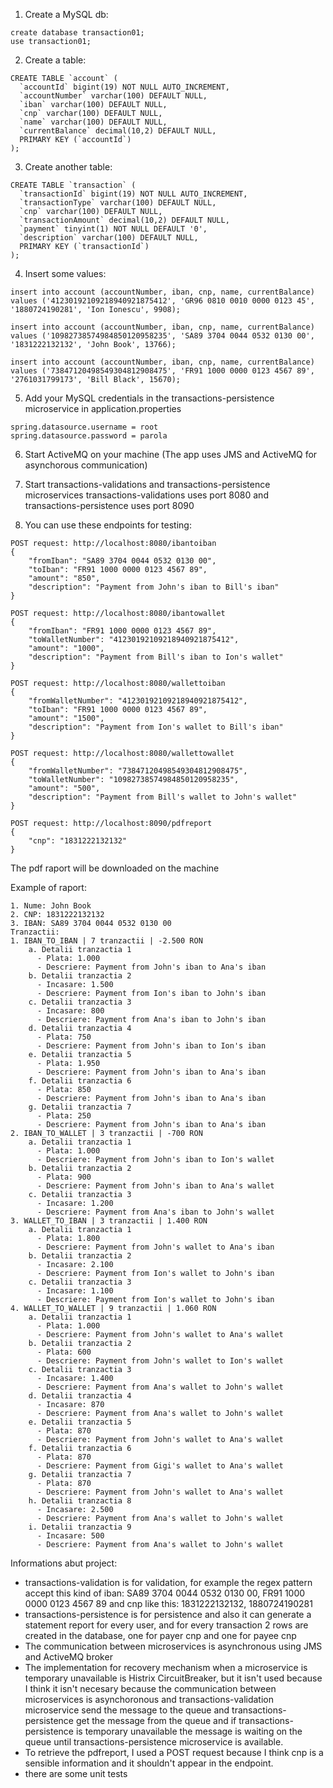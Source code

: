 
1. Create a MySQL db:
```
create database transaction01;
use transaction01;
```

2. Create a table:
```
CREATE TABLE `account` (
  `accountId` bigint(19) NOT NULL AUTO_INCREMENT,
  `accountNumber` varchar(100) DEFAULT NULL,
  `iban` varchar(100) DEFAULT NULL,
  `cnp` varchar(100) DEFAULT NULL,
  `name` varchar(100) DEFAULT NULL,
  `currentBalance` decimal(10,2) DEFAULT NULL,
  PRIMARY KEY (`accountId`)
);
```

3. Create another table:
```
CREATE TABLE `transaction` (
  `transactionId` bigint(19) NOT NULL AUTO_INCREMENT,
  `transactionType` varchar(100) DEFAULT NULL,
  `cnp` varchar(100) DEFAULT NULL,
  `transactionAmount` decimal(10,2) DEFAULT NULL,
  `payment` tinyint(1) NOT NULL DEFAULT '0',
  `description` varchar(100) DEFAULT NULL,
  PRIMARY KEY (`transactionId`)
);
```

4. Insert some values:
```
insert into account (accountNumber, iban, cnp, name, currentBalance) 
values ('41230192109218940921875412', 'GR96 0810 0010 0000 0123 45', '1880724190281', 'Ion Ionescu', 9908);

insert into account (accountNumber, iban, cnp, name, currentBalance) 
values ('10982738574984850120958235', 'SA89 3704 0044 0532 0130 00', '1831222132132', 'John Book', 13766);

insert into account (accountNumber, iban, cnp, name, currentBalance) 
values ('73847120498549304812908475', 'FR91 1000 0000 0123 4567 89', '2761031799173', 'Bill Black', 15670);
```

5. Add your MySQL credentials in the transactions-persistence microservice in application.properties
```
spring.datasource.username = root
spring.datasource.password = parola
```

6. Start ActiveMQ on your machine (The app uses JMS and ActiveMQ for asynchorous communication)

7. Start transactions-validations and transactions-persistence microservices
transactions-validations uses port 8080 and transactions-persistence uses port 8090

8. You can use these endpoints for testing:
```
POST request: http://localhost:8080/ibantoiban
{
    "fromIban": "SA89 3704 0044 0532 0130 00",
    "toIban": "FR91 1000 0000 0123 4567 89",
    "amount": "850",
    "description": "Payment from John's iban to Bill's iban"
}

POST request: http://localhost:8080/ibantowallet
{
    "fromIban": "FR91 1000 0000 0123 4567 89",
    "toWalletNumber": "41230192109218940921875412",
    "amount": "1000",
    "description": "Payment from Bill's iban to Ion's wallet"
}

POST request: http://localhost:8080/wallettoiban
{
    "fromWalletNumber": "41230192109218940921875412",
    "toIban": "FR91 1000 0000 0123 4567 89",
    "amount": "1500",
    "description": "Payment from Ion's wallet to Bill's iban"
}

POST request: http://localhost:8080/wallettowallet
{
    "fromWalletNumber": "73847120498549304812908475",
    "toWalletNumber": "10982738574984850120958235",
    "amount": "500",
    "description": "Payment from Bill's wallet to John's wallet"
}

POST request: http://localhost:8090/pdfreport
{
    "cnp": "1831222132132"
}
```

The pdf raport will be downloaded on the machine

Example of raport:
```
1. Nume: John Book
2. CNP: 1831222132132
3. IBAN: SA89 3704 0044 0532 0130 00
Tranzactii:
1. IBAN_TO_IBAN | 7 tranzactii | -2.500 RON
    a. Detalii tranzactia 1
      - Plata: 1.000
      - Descriere: Payment from John's iban to Ana's iban
    b. Detalii tranzactia 2
      - Incasare: 1.500
      - Descriere: Payment from Ion's iban to John's iban
    c. Detalii tranzactia 3
      - Incasare: 800
      - Descriere: Payment from Ana's iban to John's iban
    d. Detalii tranzactia 4
      - Plata: 750
      - Descriere: Payment from John's iban to Ion's iban
    e. Detalii tranzactia 5
      - Plata: 1.950
      - Descriere: Payment from John's iban to Ana's iban
    f. Detalii tranzactia 6
      - Plata: 850
      - Descriere: Payment from John's iban to Ana's iban
    g. Detalii tranzactia 7
      - Plata: 250
      - Descriere: Payment from John's iban to Ana's iban
2. IBAN_TO_WALLET | 3 tranzactii | -700 RON
    a. Detalii tranzactia 1
      - Plata: 1.000
      - Descriere: Payment from John's iban to Ion's wallet
    b. Detalii tranzactia 2
      - Plata: 900
      - Descriere: Payment from John's iban to Ana's wallet
    c. Detalii tranzactia 3
      - Incasare: 1.200
      - Descriere: Payment from Ana's iban to John's wallet
3. WALLET_TO_IBAN | 3 tranzactii | 1.400 RON
    a. Detalii tranzactia 1
      - Plata: 1.800
      - Descriere: Payment from John's wallet to Ana's iban
    b. Detalii tranzactia 2
      - Incasare: 2.100
      - Descriere: Payment from Ion's wallet to John's iban
    c. Detalii tranzactia 3
      - Incasare: 1.100
      - Descriere: Payment from Ion's wallet to John's iban
4. WALLET_TO_WALLET | 9 tranzactii | 1.060 RON
    a. Detalii tranzactia 1
      - Plata: 1.000
      - Descriere: Payment from John's wallet to Ana's wallet
    b. Detalii tranzactia 2
      - Plata: 600
      - Descriere: Payment from John's wallet to Ion's wallet
    c. Detalii tranzactia 3
      - Incasare: 1.400
      - Descriere: Payment from Ana's wallet to John's wallet
    d. Detalii tranzactia 4
      - Incasare: 870
      - Descriere: Payment from Ana's wallet to John's wallet
    e. Detalii tranzactia 5
      - Plata: 870
      - Descriere: Payment from John's wallet to Ana's wallet
    f. Detalii tranzactia 6
      - Plata: 870
      - Descriere: Payment from Gigi's wallet to Ana's wallet
    g. Detalii tranzactia 7
      - Plata: 870
      - Descriere: Payment from John's wallet to Ana's wallet
    h. Detalii tranzactia 8
      - Incasare: 2.500
      - Descriere: Payment from Ana's wallet to John's wallet
    i. Detalii tranzactia 9
      - Incasare: 500
      - Descriere: Payment from Ana's wallet to John's wallet
```

Informations abut project:
- transactions-validation is for validation, for example the regex pattern accept this kind of iban:
SA89 3704 0044 0532 0130 00, FR91 1000 0000 0123 4567 89 and cnp like this: 1831222132132, 1880724190281
- transactions-persistence is for persistence and also it can generate a statement report for every user,
and for every transaction 2 rows are created in the database, one for payer cnp and one for payee cnp
- The communication between microservices is asynchronous using JMS and ActiveMQ broker
- The implementation for recovery mechanism when a microservice is temporary unavailable is Histrix CircuitBreaker, 
but it isn't used because I think it isn't necesary because the communication between microservices is asynchoronous
and transactions-validation microservice send the message to the queue and transactions-persistence get the message
from the queue and if transactions-persistence is temporary unavailable the message is waiting on the queue until
transactions-persistence microservice is available.
- To retrieve the pdfreport, I used a POST request because I think cnp is a sensible information and it shouldn't 
appear in the endpoint.
- there are some unit tests
